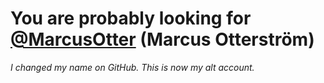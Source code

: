 # You are probably looking for [@MarcusOtter](https://www.github.com/MarcusOtter) (Marcus Otterström)
*I changed my name on GitHub. This is now my alt account.*
